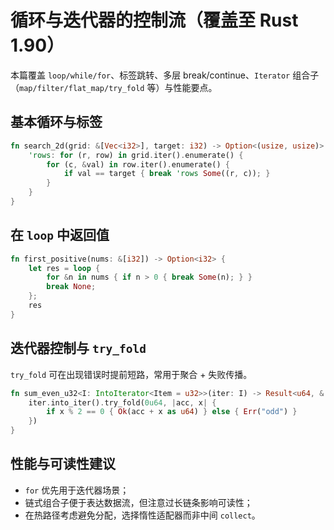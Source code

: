 # 循环与迭代器的控制流（覆盖至 Rust 1.90）

本篇覆盖 `loop/while/for`、标签跳转、多层 break/continue、`Iterator` 组合子（`map/filter/flat_map/try_fold` 等）与性能要点。

## 基本循环与标签

```rust
fn search_2d(grid: &[Vec<i32>], target: i32) -> Option<(usize, usize)> {
    'rows: for (r, row) in grid.iter().enumerate() {
        for (c, &val) in row.iter().enumerate() {
            if val == target { break 'rows Some((r, c)); }
        }
    }
}
```

## 在 `loop` 中返回值

```rust
fn first_positive(nums: &[i32]) -> Option<i32> {
    let res = loop {
        for &n in nums { if n > 0 { break Some(n); } }
        break None;
    };
    res
}
```

## 迭代器控制与 `try_fold`

`try_fold` 可在出现错误时提前短路，常用于聚合 + 失败传播。

```rust
fn sum_even_u32<I: IntoIterator<Item = u32>>(iter: I) -> Result<u64, &'static str> {
    iter.into_iter().try_fold(0u64, |acc, x| {
        if x % 2 == 0 { Ok(acc + x as u64) } else { Err("odd") }
    })
}
```

## 性能与可读性建议

- `for` 优先用于迭代器场景；
- 链式组合子便于表达数据流，但注意过长链条影响可读性；
- 在热路径考虑避免分配，选择惰性适配器而非中间 `collect`。
